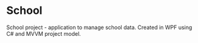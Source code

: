 # School

School project - application to manage school data. 
Created in WPF using C# and MVVM project model.
